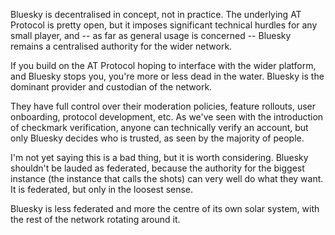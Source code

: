 ---
---

Bluesky is decentralised in concept, not in practice. The underlying AT Protocol is pretty open, but it imposes significant technical hurdles for any small player, and -- as far as general usage is concerned -- Bluesky remains a centralised authority for the wider network.

If you build on the AT Protocol hoping to interface with the wider platform, and Bluesky stops you, you're more or less dead in the water. Bluesky is the dominant provider and custodian of the network.

They have full control over their moderation policies, feature rollouts, user onboarding, protocol development, etc. As we've seen with the introduction of checkmark verification, anyone can technically verify an account, but only Bluesky decides who is trusted, as seen by the majority of people.

I'm not yet saying this is a bad thing, but it is worth considering. Bluesky shouldn't be lauded as federated, because the authority for the biggest instance (the instance that calls the shots) can very well do what they want. It is federated, but only in the loosest sense.

Bluesky is less federated and more the centre of its own solar system, with the rest of the network rotating around it.
